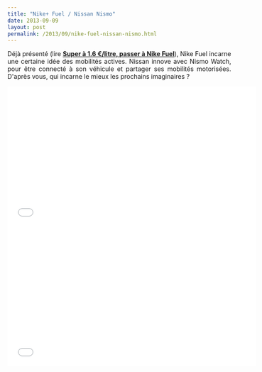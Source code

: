 ```yaml
---
title: "Nike+ Fuel / Nissan Nismo"
date: 2013-09-09
layout: post
permalink: /2013/09/nike-fuel-nissan-nismo.html
---
```


<p style="text-align: justify;">Déjà présenté (lire <strong><a href="/2012/01/super-a-160-eurolitre-passer-a-nike-fuel.html" target="_blank">Super à 1.6 €/litre, passer à Nike Fuel</a></strong>), Nike Fuel incarne une certaine idée des mobilités actives. Nissan innove avec Nismo Watch, pour être connecté à son véhicule et partager ses mobilités motorisées. D'après vous, qui incarne le mieux les prochains imaginaires ?  </p> <iframe frameborder="0" height="315" src="//www.youtube.com/embed/8lRfJS4bcyM" width="560"></iframe> <iframe frameborder="0" height="315" src="//www.youtube.com/embed/v4Wjpe0ZOxY" width="560"></iframe>
